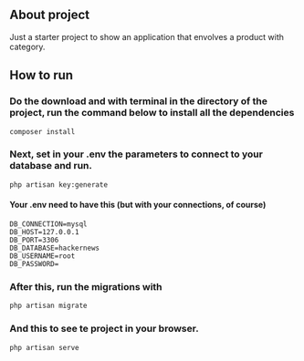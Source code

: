 ## About project
Just a starter project to show an application that envolves a product with category.

## How to run
### Do the download and with terminal in the directory of the project, run the command below to install all the dependencies
```
composer install
```
### Next, set in your .env the parameters to connect to your database and run.
```
php artisan key:generate
```
#### Your .env need to have this (but with your connections, of course)
```
DB_CONNECTION=mysql
DB_HOST=127.0.0.1
DB_PORT=3306
DB_DATABASE=hackernews
DB_USERNAME=root
DB_PASSWORD=
```
### After this, run the migrations with
```
php artisan migrate
```
### And this to see te project in your browser.
```
php artisan serve
```
